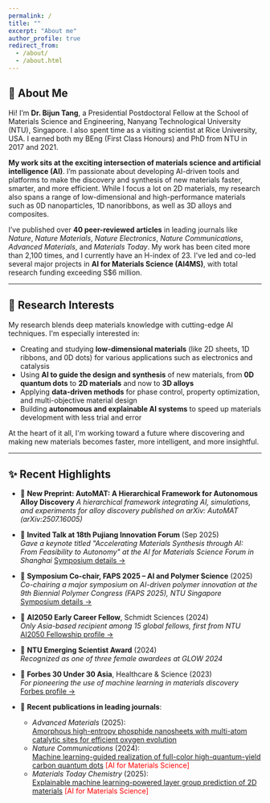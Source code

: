 ```yaml
---
permalink: /
title: ""
excerpt: "About me"
author_profile: true
redirect_from:
  - /about/
  - /about.html
---
```


## 👋 About Me

Hi! I’m **Dr. Bijun Tang**, a Presidential Postdoctoral Fellow at the School of Materials Science and Engineering, Nanyang Technological University (NTU), Singapore. I also spent time as a visiting scientist at Rice University, USA. I earned both my BEng (First Class Honours) and PhD from NTU in 2017 and 2021.

**My work sits at the exciting intersection of materials science and artificial intelligence (AI)**. I’m passionate about developing AI-driven tools and platforms to make the discovery and synthesis of new materials faster, smarter, and more efficient. While I focus a lot on 2D materials, my research also spans a range of low-dimensional and high-performance materials such as 0D nanoparticles, 1D nanoribbons, as well as 3D alloys and composites.

I’ve published over **40 peer-reviewed articles** in leading journals like *Nature*, *Nature Materials*, *Nature Electronics*, *Nature Communications*, *Advanced Materials*, and *Materials Today*. My work has been cited more than 2,100 times, and I currently have an H-index of 23. I've led and co-led several major projects in **AI for Materials Science (AI4MS)**, with total research funding exceeding S$6 million.

---

## 🔬 Research Interests

My research blends deep materials knowledge with cutting-edge AI techniques. I'm especially interested in:

- Creating and studying **low-dimensional materials** (like 2D sheets, 1D ribbons, and 0D dots) for various applications such as electronics and catalysis  
- Using **AI to guide the design and synthesis** of new materials, from **0D quantum dots** to **2D materials** and now to **3D alloys**  
- Applying **data-driven methods** for phase control, property optimization, and multi-objective material design  
- Building **autonomous and explainable AI systems** to speed up materials development with less trial and error

At the heart of it all, I'm working toward a future where discovering and making new materials becomes faster, more intelligent, and more insightful.

---

## ✨ Recent Highlights
- 📄 **New Preprint: AutoMAT: A Hierarchical Framework for Autonomous Alloy Discovery** 
  *A hierarchical framework integrating AI, simulations, and experiments for alloy discovery published on arXiv: AutoMAT (arXiv:2507.16005)*

- 🎤 **Invited Talk at 18th Pujiang Innovation Forum** (Sep 2025)  
  *Gave a keynote titled "Accelerating Materials Synthesis through AI: From Feasibility to Autonomy" at the AI for Materials Science Forum in Shanghai*
  [Symposium details →](https://www.pujiangforum.cn/en/forum/forum.html/)

- 🎤 **Symposium Co-chair, FAPS 2025 – AI and Polymer Science** (2025)  
  *Co-chairing a major symposium on AI-driven polymer innovation at the 9th Biennial Polymer Congress (FAPS 2025), NTU Singapore*  
  [Symposium details →](https://www.faps2025.com/)

- 🥇 **AI2050 Early Career Fellow**, Schmidt Sciences (2024)  
  *Only Asia-based recipient among 15 global fellows, first from NTU*  
  [AI2050 Fellowship profile →](https://ai2050.schmidtsciences.org/fellow/bijun-tang/)

- 🥇 **NTU Emerging Scientist Award** (2024)  
  *Recognized as one of three female awardees at GLOW 2024*

- 🥇 **Forbes 30 Under 30 Asia**, Healthcare & Science (2023)  
  *For pioneering the use of machine learning in materials discovery*  
  [Forbes profile →](https://www.forbes.com/profile/tang-bijun/)

- 📄 **Recent publications in leading journals**:  
  - *Advanced Materials* (2025):  
    [Amorphous high-entropy phosphide nanosheets with multi-atom catalytic sites for efficient oxygen evolution](https://doi.org/10.1002/adma.202410295)  
  - *Nature Communications* (2024):  
    [Machine learning-guided realization of full-color high-quantum-yield carbon quantum dots](https://doi.org/10.1038/s41467-024-49172-6) <span style="color:red">[AI for Materials Science]</span>  
  - *Materials Today Chemistry* (2025):  
    [Explainable machine learning-powered layer group prediction of 2D materials](https://doi.org/10.1016/j.mtchem.2025.102567) <span style="color:red">[AI for Materials Science]</span>  
